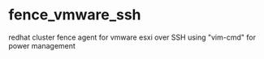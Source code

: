 # fence_vmware_ssh
redhat cluster fence agent for vmware esxi over SSH using "vim-cmd"  for power management
